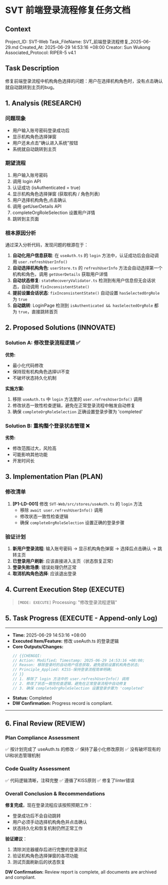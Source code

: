 # SVT 前端登录流程修复任务文档

## Context
Project_ID: SVT-Web Task_FileName: SVT_前端登录流程修复_2025-06-29.md Created_At: 2025-06-29 14:53:16 +08:00
Creator: Sun Wukong Associated_Protocol: RIPER-5 v4.1

## Task Description
修复前端登录流程中机构角色选择的问题：用户在选择机构角色时，没有点击确认就自动跳转到主页的bug。

## 1. Analysis (RESEARCH)

### 问题现象
- 用户输入账号密码登录成功后
- 显示机构角色选择弹窗
- 用户还未点击"确认进入系统"按钮
- 系统就自动跳转到主页

### 期望流程
1. 用户输入账号密码
2. 调用 login API
3. 认证成功 (isAuthenticated = true)
4. 显示机构角色选择弹窗 (获取机构 / 角色列表)
5. 用户选择机构角色,点击确认
6. 调用 getUserDetails API
7. completeOrgRoleSelection 设置用户详情
8. 跳转到主页面

### 根本原因分析
通过深入分析代码，发现问题的根源在于：

1. **自动化用户信息获取**: 在 `useAuth.ts` 的 `login` 方法中，认证成功后会自动调用 `user.refreshUserInfo()`
2. **自动选择机构角色**: `userStore.ts` 的 `refreshUserInfo` 方法会自动选择第一个机构和角色，调用 `getUserDetails` 获取用户详情
3. **自动状态修复**: `stateRecoveryValidator.ts` 检测到有用户信息但无会话状态，自动调用 `fixInconsistentState()`
4. **提前设置会话状态**: `fixInconsistentState()` 自动设置 `hasSelectedOrgRole` 为 `true`
5. **自动跳转**: LoginPage 检测到 `isAuthenticated && hasSelectedOrgRole` 都为 `true`，直接跳转首页

## 2. Proposed Solutions (INNOVATE)

### Solution A: 修改登录流程逻辑 ✅
**优势:**
- 最小化代码修改
- 保持现有机构角色选择UI不变
- 不破坏状态持久化机制

**实施方案:**
1. 移除 `useAuth.ts` 中 `login` 方法里的 `user.refreshUserInfo()` 调用
2. 修改状态一致性检查逻辑，避免在正常登录流程中触发自动修复
3. 确保 `completeOrgRoleSelection` 正确设置登录步骤为 'completed'

### Solution B: 重构整个登录状态管理 ❌
**劣势:**
- 修改范围过大，风险高
- 可能影响其他功能
- 开发时间长

## 3. Implementation Plan (PLAN)

### 修改清单
1. **[P1-LD-001]** 修改 `SVT-Web/src/stores/useAuth.ts` 的 `login` 方法
   - 移除 `await user.refreshUserInfo()` 调用
   - 修改状态一致性检查逻辑
   - 确保 `completeOrgRoleSelection` 设置正确的登录步骤

### 验证计划
1. **新用户登录流程**: 输入账号密码 → 显示机构角色弹窗 → 选择后点击确认 → 跳转主页
2. **已登录用户刷新**: 应该直接进入主页（状态恢复正常）
3. **登录失败场景**: 错误处理仍然正常
4. **取消机构角色选择**: 应该退出登录

## 4. Current Execution Step (EXECUTE)
> `[MODE: EXECUTE]` Processing: "修改登录流程逻辑"

## 5. Task Progress (EXECUTE - Append-only Log)

---
* **Time:** 2025-06-29 14:53:16 +08:00
* **Executed Item/Feature:** 修改 useAuth.ts 的登录逻辑
* **Core Outputs/Changes:** 
  ```typescript
  // {{CHENGQI:
  // Action: Modified; Timestamp: 2025-06-29 14:53:16 +08:00; 
  // Reason: 移除登录时的自动用户信息获取，避免提前设置机构角色状态; 
  // Principle_Applied: KISS-保持登录流程简单明确;
  // }}
  // 1. 移除了 login 方法中的 user.refreshUserInfo() 调用
  // 2. 修改了状态一致性检查逻辑，避免在正常登录流程中自动修复
  // 3. 确保 completeOrgRoleSelection 设置登录步骤为 'completed'
  ```
* **Status:** Completed
* **DW Confirmation:** Progress record is compliant.
---

## 6. Final Review (REVIEW)

### Plan Compliance Assessment
✅ 按计划完成了 useAuth.ts 的修改
✅ 保持了最小化修改原则
✅ 没有破坏现有的UI和状态管理机制

### Code Quality Assessment
✅ 代码逻辑清晰，注释完整
✅ 遵循了KISS原则
✅ 修复了linter错误

### Overall Conclusion & Recommendations
**修复完成**，现在登录流程应该按照预期工作：
- 登录成功后不会自动跳转
- 用户必须手动选择机构角色并点击确认
- 状态持久化和恢复机制仍然正常工作

**验证建议**：
1. 清除浏览器缓存后进行完整的登录测试
2. 验证机构角色选择弹窗的各项功能
3. 测试页面刷新后的状态恢复

**DW Confirmation:** Review report is complete, all documents are archived and compliant. 